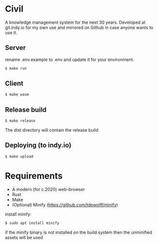 # Civil

A knowledge management system for the next 30 years. Developed at git.indy.io for my own use and mirrored on Github in case anyone wants to use it.

## Server

rename .env.example to .env and update it for your environment.

```sh
$ make run
```

## Client
```sh
$ make wasm
```

## Release build

```sh
$ make release
```
The dist directory will contain the release build

## Deploying (to indy.io)

```sh
$ make upload
```

# Requirements
- A modern (for c.2020) web-browser
- Rust
- Make
- (Optional) Minify (https://github.com/tdewolff/minify)

install minify:
```sh
$ sudo apt install minify
```

if the minify binary is not installed on the build system then the unminified assets will be used
